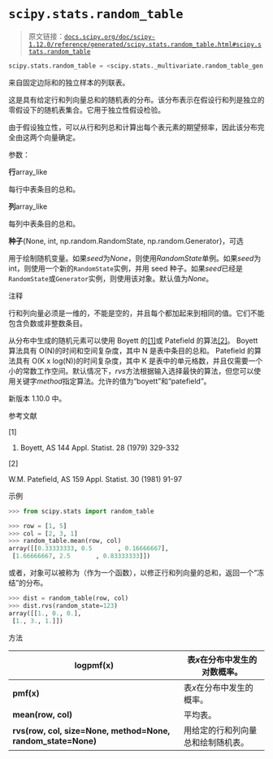 # `scipy.stats.random_table`

> 原文链接：[`docs.scipy.org/doc/scipy-1.12.0/reference/generated/scipy.stats.random_table.html#scipy.stats.random_table`](https://docs.scipy.org/doc/scipy-1.12.0/reference/generated/scipy.stats.random_table.html#scipy.stats.random_table)

```py
scipy.stats.random_table = <scipy.stats._multivariate.random_table_gen object>
```

来自固定边际和的独立样本的列联表。

这是具有给定行和列向量总和的随机表的分布。该分布表示在假设行和列是独立的零假设下的随机表集合。它用于独立性假设检验。

由于假设独立性，可以从行和列总和计算出每个表元素的期望频率，因此该分布完全由这两个向量确定。

参数：

**行**array_like

每行中表条目的总和。

**列**array_like

每列中表条目的总和。

**种子**{None, int, np.random.RandomState, np.random.Generator}，可选

用于绘制随机变量。如果*seed*为*None*，则使用*RandomState*单例。如果*seed*为 int，则使用一个新的`RandomState`实例，并用 seed 种子。如果*seed*已经是`RandomState`或`Generator`实例，则使用该对象。默认值为*None*。

注释

行和列向量必须是一维的，不能是空的，并且每个都加起来到相同的值。它们不能包含负数或非整数条目。

从分布中生成的随机元素可以使用 Boyett 的[[1]](#r46006bb0839b-1)或 Patefield 的算法[[2]](#r46006bb0839b-2)。 Boyett 算法具有 O(N)的时间和空间复杂度，其中 N 是表中条目的总和。 Patefield 的算法具有 O(K x log(N))的时间复杂度，其中 K 是表中的单元格数，并且仅需要一个小的常数工作空间。默认情况下，*rvs*方法根据输入选择最快的算法，但您可以使用关键字*method*指定算法。允许的值为“boyett”和“patefield”。

新版本 1.10.0 中。

参考文献

[1]

1.  Boyett, AS 144 Appl. Statist. 28 (1979) 329-332

[2]

W.M. Patefield, AS 159 Appl. Statist. 30 (1981) 91-97

示例

```py
>>> from scipy.stats import random_table 
```

```py
>>> row = [1, 5]
>>> col = [2, 3, 1]
>>> random_table.mean(row, col)
array([[0.33333333, 0.5       , 0.16666667],
 [1.66666667, 2.5       , 0.83333333]]) 
```

或者，对象可以被称为（作为一个函数），以修正行和列向量的总和，返回一个“冻结”的分布。

```py
>>> dist = random_table(row, col)
>>> dist.rvs(random_state=123)
array([[1., 0., 0.],
 [1., 3., 1.]]) 
```

方法

| **logpmf(x)** | 表*x*在分布中发生的对数概率。 |
| --- | --- |
| **pmf(x)** | 表*x*在分布中发生的概率。 |
| **mean(row, col)** | 平均表。 |
| **rvs(row, col, size=None, method=None, random_state=None)** | 用给定的行和列向量总和绘制随机表。 |
